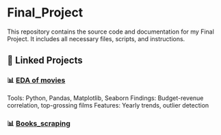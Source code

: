 # Final_Project
This repository contains the source code and documentation for my Final Project. It includes all necessary files, scripts, and instructions.
## 📌 Linked Projects

### 📊 [EDA of movies](https://github.com/ujwalta/EDA_movies)
Tools: Python, Pandas, Matplotlib, Seaborn
Findings: Budget-revenue correlation, top-grossing films
Features: Yearly trends, outlier detection

### 📊 [Books_scraping](https://github.com/ujwalta/Books_scraping)
